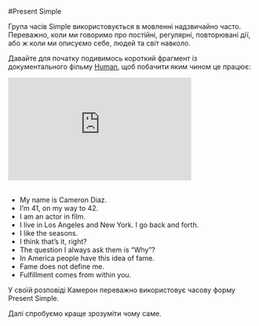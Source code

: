 #Present Simple

Група часів Simple використовується в мовленні надзвичайно часто. Переважно, коли ми говоримо про постійні, регулярні, повторювані дії, або ж коли ми описуємо себе, людей та світ навколо. 


Давайте для початку подивимось короткий фрагмент із документального фільму <span class="p1"><a href="http://www.imdb.com/title/tt3327994/">Human</a></span>, щоб побачити яким чином це працює:


<div class="fluidMedia">
<iframe align="center" width="373.3" height="210" src="https://www.youtube.com/embed/e-HvL3TSf-8" frameborder="0" allowfullscreen></iframe>
</div>

<br>
<ul>
<li><span class="p1">My name is</span> Cameron Diaz.</li>
<li><span class="p1">I’m</span> 41, on my way to 42.</li>
<li><span class="p1">I am</span> an actor in film.</li>
<li><span class="p1">I live</span> in Los Angeles and New York. I go back and forth.</li>
<li><span class="p1">I like</span> the seasons.</li>
<li><span class="p1">I think</span> that’s it, right?</li>
<li>The question <span class="p1">I always</span> ask them is “Why”?</li>
<li>In America <span class="p1">people have</span> this idea of fame.</li>
<li><span class="p1">Fame does not define</span> me.</li>
<li><span class="p1">Fulfillment comes</span> from within you. </li>
</ul>


У своїй розповіді Камерон переважно використовує часову форму Present Simple.<br>

Далі спробуємо краще зрозуміти чому саме.
<!--<ul class="nav nav-tabs">
  <li class="active"><a data-toggle="tab" href="#home">Home</a></li>
  <li><a data-toggle="tab" href="#menu1">Menu 1</a></li>
  <li><a data-toggle="tab" href="#menu2">Menu 2</a></li>
</ul>

<div class="tab-content">
  <div id="home" class="tab-pane fade in active">
    <h3>HOME</h3>
    <p>Some content.</p>
  </div>
  <div id="menu1" class="tab-pane fade">
    <h3>Menu 1</h3>
    <p>Some content in menu 1.</p>
  </div>
  <div id="menu2" class="tab-pane fade">
    <h3>Menu 2</h3>
    <p>Some content in menu 2.</p>
  </div>
</div>-->